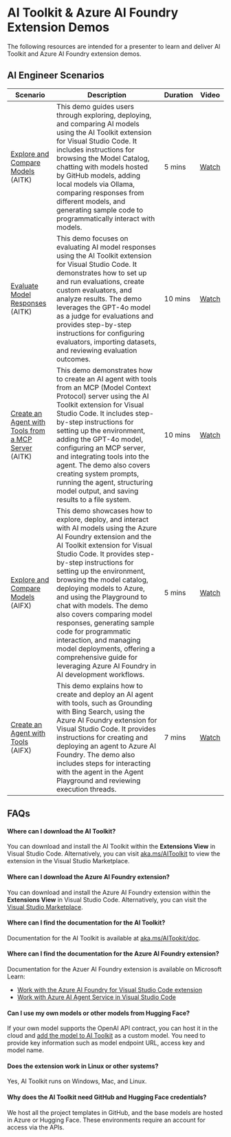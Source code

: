 # AI Toolkit & Azure AI Foundry Extension Demos

The following resources are intended for a presenter to learn and deliver AI Toolkit and Azure AI Foundry extension demos.

## AI Engineer Scenarios

|Scenario  |Description  |Duration  |Video  |
|---------|---------|---------|---------|
|[Explore and Compare Models](Extensions/AI-Toolkit-Extension/demo-aitk-explore-compare-models.md) (AITK)     | This demo guides users through exploring, deploying, and comparing AI models using the AI Toolkit extension for Visual Studio Code. It includes instructions for browsing the Model Catalog, chatting with models hosted by GitHub models, adding local models via Ollama, comparing responses from different models, and generating sample code to programmatically interact with models.        |  5 mins       |  [Watch](https://microsoft.sharepoint.com/:v:/t/PyConUS/EaGl-GF_0z1BgZizovIvEoEBYwqT1JVXuWvAxBqlhdjpVQ?e=9piMaE)      |
|[Evaluate Model Responses](Extensions/AI-Toolkit-Extension/demo-aitk-evaluate-model-responses.md) (AITK)    |  This demo focuses on evaluating AI model responses using the AI Toolkit extension for Visual Studio Code. It demonstrates how to set up and run evaluations, create custom evaluators, and analyze results. The demo leverages the GPT-4o model as a judge for evaluations and provides step-by-step instructions for configuring evaluators, importing datasets, and reviewing evaluation outcomes.       |  10 mins       |  [Watch](https://microsoft.sharepoint.com/:v:/t/PyConUS/EbjZcLEyupFBqv7royVyN-sBEAk6QeKaFYhURKvgbsDwfw?e=J0PRtu)        |
|[Create an Agent with Tools from a MCP Server](Extensions/AI-Toolkit-Extension/demo-aitk-create-agent-mcp-tools.md) (AITK)    |   This demo demonstrates how to create an AI agent with tools from an MCP (Model Context Protocol) server using the AI Toolkit extension for Visual Studio Code. It includes step-by-step instructions for setting up the environment, adding the GPT-4o model, configuring an MCP server, and integrating tools into the agent. The demo also covers creating system prompts, running the agent, structuring model output, and saving results to a file system.      |    10 mins     |  [Watch](https://microsoft.sharepoint.com/:v:/t/PyConUS/EVJTzBn-dJZBh-rKtJd6j2UBzrhSsly8VbRlJVbLDMxeNA?e=zeKnYs)        |
|[Explore and Compare Models](Extensions/Azure-AI-Foundry-Extension/demo-aifx-explore-compare-models.md) (AIFX)     |    This demo showcases how to explore, deploy, and interact with AI models using the Azure AI Foundry extension and the AI Toolkit extension for Visual Studio Code. It provides step-by-step instructions for setting up the environment, browsing the model catalog, deploying models to Azure, and using the Playground to chat with models. The demo also covers comparing model responses, generating sample code for programmatic interaction, and managing model deployments, offering a comprehensive guide for leveraging Azure AI Foundry in AI development workflows.     |  5 mins       |   [Watch](https://microsoft.sharepoint.com/:v:/t/PyConUS/EYWyzTHN2-lDuCJ0UZpcg0IB38IEMGYEDIy5kr_uvSjjnA?e=aKLuvl)       |
|[Create an Agent with Tools](Extensions/Azure-AI-Foundry-Extension/demo-aifx-create-agent-tools.md) (AIFX)     |   This demo explains how to create and deploy an AI agent with tools, such as Grounding with Bing Search, using the Azure AI Foundry extension for Visual Studio Code. It provides instructions for creating and deploying an agent to Azure AI Foundry. The demo also includes steps for interacting with the agent in the Agent Playground and reviewing execution threads.      |   7 mins      |  [Watch](https://microsoft.sharepoint.com/:v:/t/PyConUS/Ecc6Opddt89Ihp6XIxVLSp4BL_EIlz_FbI_wHc1ZHoga2g?e=w3IUhm)       |

## FAQs

#### Where can I download the AI Toolkit?
You can download and install the AI Toolkit within the **Extensions View** in Visual Studio Code. Alternatively, you can visit [aka.ms/AIToolkit](https://aka.ms/AIToolkit) to view the extension in the Visual Studio Marketplace.

#### Where can I download the Azure AI Foundry extension?
You can download and install the Azure AI Foundry extension within the **Extensions View** in Visual Studio Code. Alternatively, you can visit the [Visual Studio Marketplace](https://marketplace.visualstudio.com/items?itemName=TeamsDevApp.vscode-ai-foundry).

#### Where can I find the documentation for the AI Toolkit?
Documentation for the AI Toolkit is available at [aka.ms/AITookit/doc](https://aka.ms/AIToolkit/doc).

#### Where can I find the documentation for the Azure AI Foundry extension?
Documentation for the Azuer AI Foundry extension is available on Microsoft Learn:
- [Work with the  Azure AI Foundry for Visual Studio Code extension](https://aka.ms/aif-vscode-doc)
- [Work with Azure AI Agent Service in Visual Studio Code](https://aka.ms/aif-vscode-agent-doc)

#### Can I use my own models or other models from Hugging Face?
If your own model supports the OpenAI API contract, you can host it in the cloud and [add the model to AI Toolkit](https://code.visualstudio.com/docs/intelligentapps/models) as a custom model. You need to provide key information such as model endpoint URL, access key and model name.

#### Does the extension work in Linux or other systems?
Yes, AI Toolkit runs on Windows, Mac, and Linux.

#### Why does the AI Toolkit need GitHub and Hugging Face credentials?
We host all the project templates in GitHub, and the base models are hosted in Azure or Hugging Face. These environments require an account for access via the APIs.
